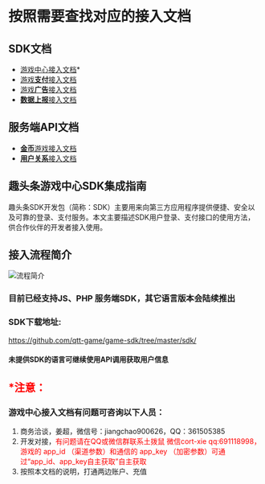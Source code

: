 # 按照需要查找对应的接入文档

## SDK文档
- [游戏中心接入文档](趣头条游戏中心接入文档.md)*
- [游戏**支付**接入文档](游戏支付接入文档.md)
- [游戏**广告**接入文档](游戏广告接入文档.md)
- [**数据上报**接入文档](SDK数据上报接入文档.md)

## 服务端API文档
- [**金币**游戏接入文档](金币游戏API文档.md)
- [**用户关系**接入文档](用户关系API文档.md)

## 趣头条游戏中心SDK集成指南
趣头条SDK开发包（简称：SDK）主要用来向第三方应用程序提供便捷、安全以及可靠的登录、支付服务。本文主要描述SDK用户登录、支付接口的使用方法，供合作伙伴的开发者接入使用。
## 接入流程简介
![流程简介](/out/1.png "流程简介")
### 目前已经支持JS、PHP 服务端SDK，其它语言版本会陆续推出

### SDK下载地址: 
https://github.com/qtt-game/game-sdk/tree/master/sdk/
#### 未提供SDK的语言可继续使用API调用获取用户信息

## <font color=#FF0000>*注意：</font>
### 游戏中心接入文档有问题可咨询以下人员：
1. 商务洽谈，姜超，微信号：jiangchao900626，QQ：361505385
2. 开发对接，<font color=#FF0000>有问题请在QQ或微信群联系土拨鼠 微信cort-xie qq:691118998，游戏的 app_id （渠道参数）和通信的 app_key （加密参数）可通过“app_id、app_key自主获取”自主获取</font>
3. 按照本文档的说明，打通两边账户、充值
